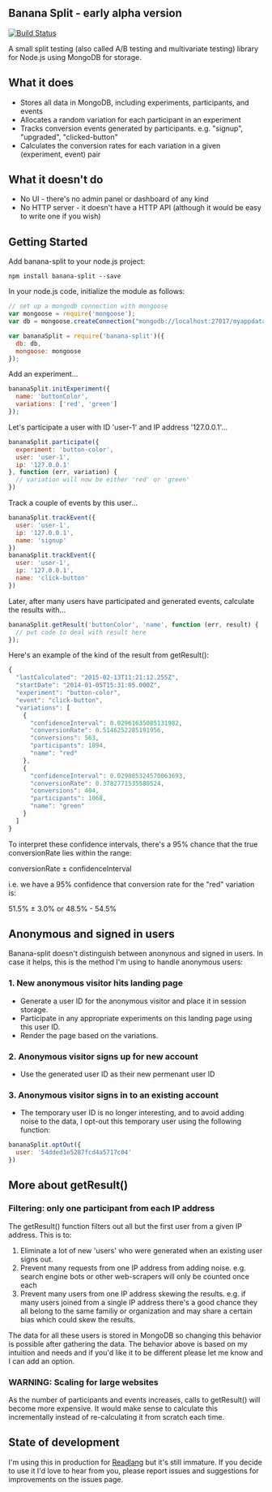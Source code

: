 Banana Split - early alpha version
------------

[![Build Status](https://travis-ci.org/SteveRidout/banana-split.svg?branch=master)](https://travis-ci.org/SteveRidout/banana-split)

A small split testing (also called A/B testing and multivariate testing) library for Node.js using MongoDB for storage.

What it does
------------

- Stores all data in MongoDB, including experiments, participants, and events
- Allocates a random variation for each participant in an experiment
- Tracks conversion events generated by participants. e.g. "signup", "upgraded", "clicked-button"
- Calculates the conversion rates for each variation in a given (experiment, event) pair

What it doesn't do
------------------

- No UI - there's no admin panel or dashboard of any kind
- No HTTP server - it doesn't have a HTTP API (although it would be easy to write one if you wish)

Getting Started
---------------

Add banana-split to your node.js project:

    npm install banana-split --save

In your node.js code, initialize the module as follows:

```javascript
// set up a mongodb connection with mongoose
var mongoose = require('mongoose');
var db = mongoose.createConnection("mongodb://localhost:27017/myappdata");

var bananaSplit = require('banana-split')({
  db: db, 
  mongoose: mongoose
});
```

Add an experiment...

```javascript
bananaSplit.initExperiment({
  name: 'buttonColor',
  variations: ['red', 'green']
});
```

Let's participate a user with ID 'user-1' and IP address '127.0.0.1'...

```javascript
bananaSplit.participate({
  experiment: 'button-color',
  user: 'user-1',
  ip: '127.0.0.1'
}, function (err, variation) {
  // variation will now be either 'red' or 'green'
})
```

Track a couple of events by this user... 

```javascript
bananaSplit.trackEvent({
  user: 'user-1',
  ip: '127.0.0.1',
  name: 'signup'
})
bananaSplit.trackEvent({
  user: 'user-1',
  ip: '127.0.0.1',
  name: 'click-button'
})
```

Later, after many users have participated and generated events, calculate the results with...

```javascript
bananaSplit.getResult('buttonColor', 'name', function (err, result) {
  // put code to deal with result here
});
```

Here's an example of the kind of the result from getResult():

```javascript
{
  "lastCalculated": "2015-02-13T11:21:12.255Z",
  "startDate": "2014-01-05T15:31:05.000Z",
  "experiment": "button-color",
  "event": "click-button",
  "variations": [
    {
      "confidenceInterval": 0.02961635085131982,
      "conversionRate": 0.5146252285191956,
      "conversions": 563,
      "participants": 1094,
      "name": "red"
    },
    {
      "confidenceInterval": 0.029085324570063693,
      "conversionRate": 0.3782771535580524,
      "conversions": 404,
      "participants": 1068,
      "name": "green"
    }
  ]
}
```

To interpret these confidence intervals, there's a 95% chance that the true conversionRate lies within the range:

  conversionRate ± confidenceInterval

i.e. we have a 95% confidence that conversion rate for the "red" variation is:

  51.5% ± 3.0% or 48.5% - 54.5%

## Anonymous and signed in users
 
Banana-split doesn't distinguish between anonynous and signed in users. In case it helps, this is the method I'm using to handle anonymous users:

### 1. New anonymous visitor hits landing page

- Generate a user ID for the anonymous visitor and place it in session storage.
- Participate in any appropriate experiments on this landing page using this user ID.
- Render the page based on the variations.

### 2. Anonymous visitor signs up for new account

- Use the generated user ID as their new permenant user ID

### 3. Anonymous visitor signs in to an existing account

- The temporary user ID is no longer interesting, and to avoid adding noise to the data, I opt-out this temporary user using the following function:

```javascript
bananaSplit.optOut({
  user: '54dded1e5287fcd4a5717c04'
})
```

## More about getResult()

### Filtering: only one participant from each IP address

The getResult() function filters out all but the first user from a given IP address. This is to:

1. Eliminate a lot of new 'users' who were generated when an existing user signs out.
2. Prevent many requests from one IP address from adding noise. e.g. search engine bots or other web-scrapers will only be counted once each
3. Prevent many users from one IP address skewing the results. e.g. if many users joined from a single IP address there's a good chance they all belong to the same familiy or organization and may share a certain bias which could skew the results.

The data for all these users is stored in MongoDB so changing this behavior is possible after gathering the data. The behavior above is based on my intuition and needs and if you'd like it to be different please let me know and I can add an option.

### WARNING: Scaling for large websites

As the number of participants and events increases, calls to getResult() will become more expensive. It would make sense to calculate this incrementally instead of re-calculating it from scratch each time.

## State of development

I'm using this in production for [Readlang](http://readlang.com) but it's still immature. If you decide to use it I'd love to hear from you, please report issues and suggestions for improvements on the issues page.

